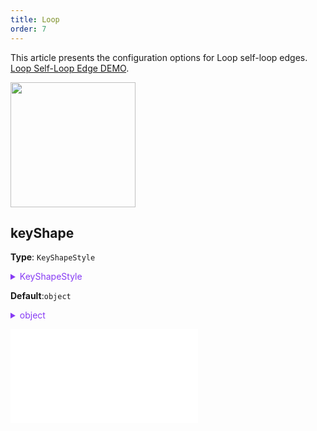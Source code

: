 ```yaml
---
title: Loop
order: 7
---
```


This article presents the configuration options for Loop self-loop edges. [Loop Self-Loop Edge DEMO](/en/examples/item/defaultEdges#loop).

<img src="https://mdn.alipayobjects.com/huamei_qa8qxu/afts/img/A*dU0LRoKrqEIAAAAAAAAAAAAADmJ7AQ/original" width=200 />

## keyShape

**Type**: `KeyShapeStyle`

<details>

<summary style="color: #873bf4; cursor: pointer">KeyShapeStyle</summary>

```typescript
type LoopPosition = 'top' | 'top-right' | 'right' | 'bottom-right' | 'bottom' | 'bottom-left' | 'left' | 'top-left';

type LoopCfg = {
  /**
   * Specifies the relative position of the self-loop to the node.
   */
  position?: LoopPosition;
  /**
   * The distance from the edge of the node's keyShape to the topmost point of the self-loop.
   * Used to specify the curvature of the self-loop.
   **/
  dist?: number;
  /**
   * Specifies whether to draw the loop in a clockwise direction.
   */
  clockwise?: boolean;
  /**
   * For non-circular nodes, it specifies the offset of the connection point from the node center coordinates
   * (top-right, bottom-right, top-left, bottom-left are special cases
   * referring to the coordinates of the four corners) in the x or y direction.
   **/
  pointPadding?: number;
};

type KeyShapeStyle = PathStyleProps &
  ArrowProps & {
    loopCfg?: LoopCfg;
  };
```

<embed src="../../../common/ArrowStyle.en.md"></embed>

For more detailed style configuration, refer to [Path Graphic Style](../shape/PathStyleProps.en.md).

</details>

**Default**:`object`

<details>

<summary style="color: #873bf4; cursor: pointer">object</summary>

```json
{
  "loopCfg": {
    "position": "top",
    "dist": "[2 * node width and height]",
    "clockwise": true,
    "pointPadding": "[1/4 * the minimum of node width and height]"
  }
}
```

</details>

<embed src="../../../common/EdgeShapeStyles.en.md"></embed>
